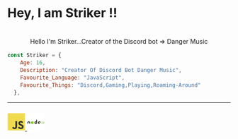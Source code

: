 # Hey, I am Striker !!
<h1 align="center"></h1>
<p align="center">Hello I'm Striker...Creator of the Discord bot => Danger Music</p>


```js
const Striker = {
    Age: 16,
    Description: "Creator Of Discord Bot Danger Music",
    Favourite_Language: "JavaScript",
    Favourite_Things: "Discord,Gaming,Playing,Roaming-Around"
  },
```


<hr>
<div>
<h3 </a><a href="https://developer.mozilla.org/en-US/docs/Web/JavaScript" target="_blank"> <img src="https://raw.githubusercontent.com/devicons/devicon/master/icons/javascript/javascript-original.svg" alt="javascript" width="40" height="40"/>
 </a> <a href="https://nodejs.org" target="_blank">
 <img src="https://raw.githubusercontent.com/devicons/devicon/master/icons/nodejs/nodejs-original-wordmark.svg" alt="nodejs" width="40" height="40"/> </a> 
